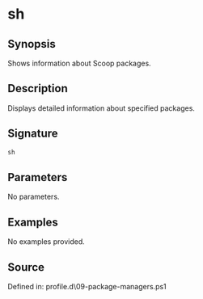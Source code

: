 # sh

## Synopsis

Shows information about Scoop packages.

## Description

Displays detailed information about specified packages.

## Signature

```powershell
sh
```

## Parameters

No parameters.

## Examples

No examples provided.

## Source

Defined in: profile.d\09-package-managers.ps1
